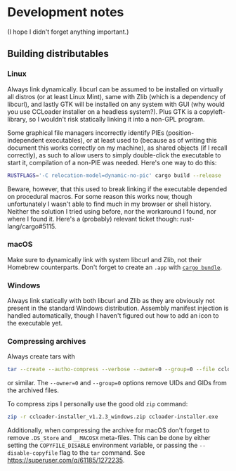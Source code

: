 # Development notes

(I hope I didn't forget anything important.)

## Building distributables

### Linux

Always link dynamically. libcurl can be assumed to be installed on virtually all distros (or at least Linux Mint), same with Zlib (which is a dependency of libcurl), and lastly GTK will be installed on any system with GUI (why would you use CCLoader installer on a headless system?). Plus GTK is a copyleft-library, so I wouldn't risk statically linking it into a non-GPL program.

Some graphical file managers incorrectly identify PIEs (position-independent executables), or at least used to (because as of writing this document this works correctly on my machine), as shared objects (if I recall correctly), as such to allow users to simply double-click the executable to start it, compilation of a non-PIE was needed. Here's one way to do this:

```sh
RUSTFLAGS='-C relocation-model=dynamic-no-pic' cargo build --release
```

Beware, however, that this used to break linking if the executable depended on procedural macros. For some reason this works now, though unfortunately I wasn't able to find much in my browser or shell history. Neither the solution I tried using before, nor the workaround I found, nor where I found it. Here's a (probably) relevant ticket though: rust-lang/cargo#5115.

### macOS

Make sure to dynamically link with system libcurl and Zlib, not their Homebrew counterparts. Don't forget to create an `.app` with [`cargo bundle`](https://github.com/burtonageo/cargo-bundle#cargo-bundle).

### Windows

Always link statically with both libcurl and Zlib as they are obviously not present in the standard Windows distribution. Assembly manifest injection is handled automatically, though I haven't figured out how to add an icon to the executable yet.

### Compressing archives

Always create tars with

```sh
tar --create --autho-compress --verbose --owner=0 --group=0 --file ccloader-installer_v1.2.3_linux.tar.gz ccloader-installer
```

or similar. The `--owner=0` and `--group=0` options remove UIDs and GIDs from the archived files.

To compress zips I personally use the good old `zip` command:

```sh
zip -r ccloader-installer_v1.2.3_windows.zip ccloader-installer.exe
```

Additionally, when compressing the archive for macOS don't forget to remove `.DS_Store` and `__MACOSX` meta-files. This can be done by either setting the `COPYFILE_DISABLE` environment variable, or passing the `--disable-copyfile` flag to the `tar` command. See <https://superuser.com/q/61185/1272235>.
